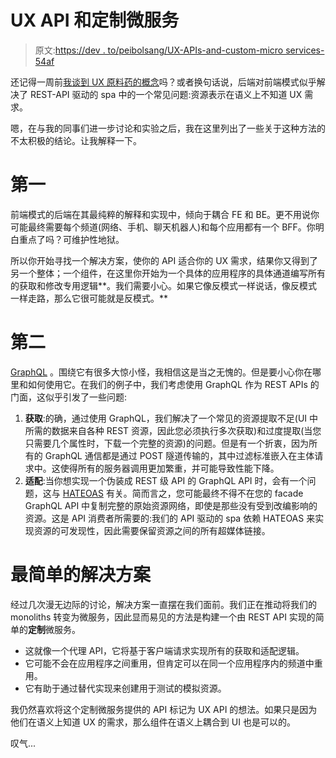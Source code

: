 # UX API 和定制微服务

> 原文:[https://dev . to/peibolsang/UX-APIs-and-custom-micro services-54af](https://dev.to/peibolsang/ux-apis-and-custom-microservices-54af)

还记得一周前[我谈到 UX 原料药的概念](https://dev.to/peibolsang/they-call-it-backend-for-frontend-51nh)吗？或者换句话说，后端对前端模式似乎解决了 REST-API 驱动的 spa 中的一个常见问题:资源表示在语义上不知道 UX 需求。

嗯，在与我的同事们进一步讨论和实验之后，我在这里列出了一些关于这种方法的不太积极的结论。让我解释一下。

# 第一

前端模式的后端在其最纯粹的解释和实现中，倾向于耦合 FE 和 BE。更不用说你可能最终需要每个频道(网络、手机、聊天机器人)和每个应用都有一个 BFF。你明白重点了吗？可维护性地狱。

所以你开始寻找一个解决方案，使你的 API 适合你的 UX 需求，结果你又得到了另一个整体；一个组件，在这里你开始为一个具体的应用程序的具体通道编写所有的获取和修改专用逻辑**。我们需要小心。如果它像反模式一样说话，像反模式一样走路，那么它很可能就是反模式。**

# 第二

[GraphQL](https://graphql.org/learn/) 。围绕它有很多大惊小怪，我相信这是当之无愧的。但是要小心你在哪里和如何使用它。在我们的例子中，我们考虑使用 GraphQL 作为 REST APIs 的门面，这似乎引发了一些问题:

1.  **获取**:的确，通过使用 GraphQL，我们解决了一个常见的资源提取不足(UI 中所需的数据来自各种 REST 资源，因此您必须执行多次获取)和过度提取(当您只需要几个属性时，下载一个完整的资源)的问题。但是有一个折衷，因为所有的 GraphQL 通信都是通过 POST 隧道传输的，其中过滤标准嵌入在主体请求中。这使得所有的服务器调用更加繁重，并可能导致性能下降。
2.  **适配**:当你想实现一个伪装成 REST 级 API 的 GraphQL API 时，会有一个问题，这与 [HATEOAS](https://es.wikipedia.org/wiki/Hateoas) 有关。简而言之，您可能最终不得不在您的 facade GraphQL API 中复制完整的原始资源网络，即使是那些没有受到改编影响的资源。这是 API 消费者所需要的:我们的 API 驱动的 spa 依赖 HATEOAS 来实现资源的可发现性，因此需要保留资源之间的所有超媒体链接。

# 最简单的解决方案

经过几次漫无边际的讨论，解决方案一直摆在我们面前。我们正在推动将我们的 monoliths 转变为微服务，因此显而易见的方法是构建一个由 REST API 实现的简单的**定制**微服务。

*   这就像一个代理 API，它将基于客户端请求实现所有的获取和适配逻辑。
*   它可能不会在应用程序之间重用，但肯定可以在同一个应用程序内的频道中重用。
*   它有助于通过替代实现来创建用于测试的模拟资源。

我仍然喜欢将这个定制微服务提供的 API 标记为 UX API 的想法。如果只是因为他们在语义上知道 UX 的需求，那么组件在语义上耦合到 UI 也是可以的。

叹气...